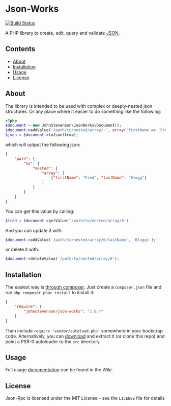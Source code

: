 Json-Works
==========

[![Build Status](https://travis-ci.org/johnstevenson/json-works.png?branch=master)](https://travis-ci.org/johnstevenson/json-works)

A PHP library to create, edit, query and validate [JSON](http://www.json.org/).

## Contents
* [About](#About)
* [Installation](#Installation)
* [Usage](#Usage)
* [License](#License)

<a name="About"></a>
## About

The library is intended to be used with complex or deeply-nested json structures. Or any place where it easier to do something like the following:

```php
<?php
$document = new JohnStevenson\JsonWorks\Document();
$document->addValue('/path/to/nested/array/-', array('firstName'=> 'Fred', 'lastName' => 'Blogg'));
$json = $document->toJson(true);
```

which will output the following json:

```json
{
    "path": {
        "to": {
            "nested": {
                "array": [
                    {"firstName": "Fred", "lastName": "Blogg"}
                ]
            }
        }
    }
}
```

You can get this value by calling:

```php
$fred = $document->getValue('/path/to/nested/array/0')
```

And you can update it with:

```php
$document->addValue('/path/to/nested/array/0/lastName', 'Bloggs');
```

or delete it with:

```php
$document->deleteValue('/path/to/nested/array/0');
```
<a name="Installation"></a>
## Installation
The easiest way is [through composer][composer]. Just create a `composer.json` file and run `php composer.phar install` to install it:

```json
{
    "require": {
        "johnstevenson/json-works": "1.0.*"
    }
}
```

Then include `require 'vendor/autoload.php'` somewhere in your bootstrap code. Alternatively, you can [download][download] and extract it (or clone this repo) and point a PSR-0 autoloader to the `src` directory.

<a name="Usage"></a>
## Usage

Full usage [documentation][wiki] can be found in the Wiki.

<a name="License"></a>
## License

Json-Rpc is licensed under the MIT License - see the `LICENSE` file for details

  [composer]: http://getcomposer.org
  [download]: https://github.com/johnstevenson/json-works/archive/master.zip
  [wiki]:https://github.com/johnstevenson/json-works/wiki/Home

